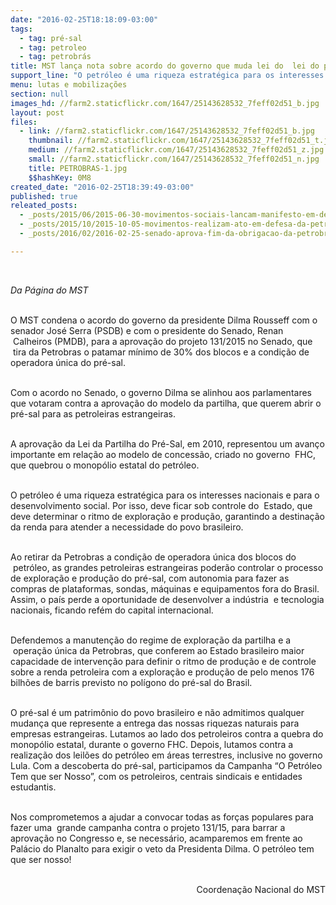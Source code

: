 ```yaml
---
date: "2016-02-25T18:18:09-03:00"
tags:
  - tag: pré-sal
  - tag: petroleo
  - tag: petrobrás
title: MST lança nota sobre acordo do governo que muda lei do  lei do pré-sal
support_line: "O petróleo é uma riqueza estratégica para os interesses nacionais Por isso, deve ficar sob controle do  Estado."
menu: lutas e mobilizações
section: null
images_hd: //farm2.staticflickr.com/1647/25143628532_7feff02d51_b.jpg
layout: post
files:
  - link: //farm2.staticflickr.com/1647/25143628532_7feff02d51_b.jpg
    thumbnail: //farm2.staticflickr.com/1647/25143628532_7feff02d51_t.jpg
    medium: //farm2.staticflickr.com/1647/25143628532_7feff02d51_z.jpg
    small: //farm2.staticflickr.com/1647/25143628532_7feff02d51_n.jpg
    title: PETROBRAS-1.jpg
    $$hashKey: 0M8
created_date: "2016-02-25T18:39:49-03:00"
published: true
releated_posts:
  - _posts/2015/06/2015-06-30-movimentos-sociais-lancam-manifesto-em-defesa-da-petrobras.md
  - _posts/2015/10/2015-10-05-movimentos-realizam-ato-em-defesa-da-petrobras-na-feira-da-ceilandia.md
  - _posts/2016/02/2016-02-25-senado-aprova-fim-da-obrigacao-da-petrobras-para-explorar-todos-os-blocos-do-pre-sal.md

---
```

<p>&nbsp;</p>

<p><em>Da P&aacute;gina do MST&nbsp;</em><br />
&nbsp;</p>

<p>O MST condena o acordo do governo da presidente Dilma Rousseff com o senador Jos&eacute; Serra (PSDB) e com o presidente do Senado, Renan &nbsp;Calheiros (PMDB), para a aprova&ccedil;&atilde;o do projeto 131/2015 no Senado, que &nbsp;tira da Petrobras o patamar m&iacute;nimo de 30% dos blocos e a condi&ccedil;&atilde;o de operadora &uacute;nica do pr&eacute;-sal.</p>

<p><br />
Com o acordo no Senado, o governo Dilma se alinhou aos parlamentares que votaram contra a aprova&ccedil;&atilde;o do modelo da partilha, que querem abrir o pr&eacute;-sal para as petroleiras estrangeiras.</p>

<p><br />
A aprova&ccedil;&atilde;o da Lei da Partilha do Pr&eacute;-Sal, em 2010, representou um avan&ccedil;o importante em rela&ccedil;&atilde;o ao modelo de concess&atilde;o, criado no governo &nbsp;FHC, que quebrou o monop&oacute;lio estatal do petr&oacute;leo.</p>

<p><br />
O petr&oacute;leo &eacute; uma riqueza estrat&eacute;gica para os interesses nacionais e para o desenvolvimento social. Por isso, deve ficar sob controle do &nbsp;Estado, que deve determinar o ritmo de explora&ccedil;&atilde;o e produ&ccedil;&atilde;o, garantindo a destina&ccedil;&atilde;o da renda para atender a necessidade do povo brasileiro.</p>

<p><br />
Ao retirar da Petrobras a condi&ccedil;&atilde;o de operadora &uacute;nica dos blocos do &nbsp;petr&oacute;leo, as grandes petroleiras estrangeiras poder&atilde;o controlar o processo de explora&ccedil;&atilde;o e produ&ccedil;&atilde;o do pr&eacute;-sal, com autonomia para fazer as compras de plataformas, sondas, m&aacute;quinas e equipamentos fora do Brasil. Assim, o pa&iacute;s perde a oportunidade de desenvolver a ind&uacute;stria &nbsp;e tecnologia nacionais, ficando ref&eacute;m do capital internacional.</p>

<p><br />
Defendemos a manuten&ccedil;&atilde;o do regime de explora&ccedil;&atilde;o da partilha e a &nbsp;opera&ccedil;&atilde;o &uacute;nica da Petrobras, que conferem ao Estado brasileiro maior capacidade de interven&ccedil;&atilde;o para definir o ritmo de produ&ccedil;&atilde;o e de controle sobre a renda petroleira com a explora&ccedil;&atilde;o e produ&ccedil;&atilde;o de pelo menos&nbsp;176 bilh&otilde;es de barris previsto no pol&iacute;gono do pr&eacute;-sal do Brasil.</p>

<p><br />
O pr&eacute;-sal &eacute; um patrim&ocirc;nio do povo brasileiro e n&atilde;o admitimos qualquer mudan&ccedil;a que represente a entrega das nossas riquezas naturais para empresas estrangeiras. Lutamos ao lado dos petroleiros contra a quebra do monop&oacute;lio estatal, durante o governo FHC. Depois, lutamos contra a realiza&ccedil;&atilde;o dos leil&otilde;es do petr&oacute;leo em &aacute;reas terrestres, inclusive no governo Lula. Com a descoberta do pr&eacute;-sal, participamos da Campanha &ldquo;O Petr&oacute;leo Tem que ser Nosso&rdquo;, com os petroleiros, centrais sindicais e entidades estudantis.</p>

<p><br />
Nos comprometemos a ajudar a convocar todas as for&ccedil;as populares para fazer uma &nbsp;grande campanha contra o projeto 131/15, para barrar a aprova&ccedil;&atilde;o no Congresso e, se necess&aacute;rio, acamparemos em frente ao Pal&aacute;cio do Planalto para exigir o veto da Presidenta Dilma. O petr&oacute;leo tem que ser nosso!</p>

<p style="text-align: right;"><br />
Coordena&ccedil;&atilde;o Nacional do MST</p>

<p>&nbsp;</p>
